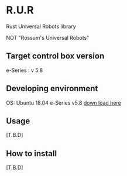 # R.U.R

Rust Universal Robots library

NOT "Rossum's Universal Robots"

## Target control box version

e-Series : v 5.8

## Developing environment

OS: Ubuntu 18.04
e-Series v5.8 [down load here](https://www.universal-robots.com/download/?option=69986#section41511)

## Usage

[T.B.D]

## How to install

[T.B.D]
